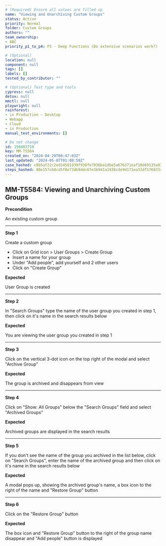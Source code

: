 ```yaml
---
# (Required) Ensure all values are filled up
name: "Viewing and Unarchiving Custom Groups"
status: Active
priority: Normal
folder: Custom Groups
authors: ""
team_ownership:
- ABC
priority_p1_to_p4: P3 - Deep Functions (Do extensive scenarios work?)

# (Optional)
location: null
component: null
tags: []
labels: []
tested_by_contributor: ""

# (Optional) Test type and tools
cypress: null
detox: null
mmctl: null
playwright: null
rainforest:
- in Production — Desktop
- Webapp
- Cloud
- in Production
manual_test_environments: []

# Do not change
id: 156603719
key: MM-T5584
created_on: "2024-04-29T08:47:03Z"
last_updated: "2024-05-07T01:08:59Z"
case_hashed: c8b5af22c2ed34581939f938fe7936ba1dbe5a676371eaf10d69135a93599a9a12c99b59e51f643ff54ee6b9c7e7f7ef
steps_hashed: 80e157cb0cd5f8e73db9ddc6fe3b941a1938cde9d171ea33df576833c1c731c47dfd603316ccff4f8c1ed4f0d40564d4
---
```


<!-- (Auto-generated) Based on frontmatter's "key" and "name" -->

## MM-T5584: Viewing and Unarchiving Custom Groups

**Precondition**

An existing custom group

---

**Step 1**

Create a custom group

- Click on Grid icon > User Groups > Create Group
- Insert a name for your group
- Under "Add people", add yourself and 2 other users 
- Click on "Create Group"

**Expected**

User Group is created

---

**Step 2**

In "Search Groups" type the name of the user group you created in step 1, then click on it's name in the search results below

**Expected**

You are viewing the user group you created in step 1

---

**Step 3**

Click on the vertical 3-dot icon on the top right of the modal and select "Archive Group"

**Expected**

The group is archived and disappears from view

---

**Step 4**

Click on "Show: All Groups" below the "Search Groups" field and select "Archived Groups"

**Expected**

Archived groups are displayed in the search results

---

**Step 5**

If you don't see the name of the group you archived in the list below, click on "Search Groups", enter the name of the archived group and then click on it's name in the search results below

**Expected**

A modal pops up, showing the archived group's name, a box icon to the right of the name and "Restore Group" button

---

**Step 6**

Click on the "Restore Group" button

**Expected**

The box icon and "Restore Group" button to the right of the group name disappear and "Add people" button is displayed
